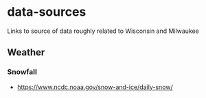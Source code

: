 # data-sources
Links to source of data roughly related to Wisconsin and Milwaukee


## Weather

### Snowfall
- https://www.ncdc.noaa.gov/snow-and-ice/daily-snow/
